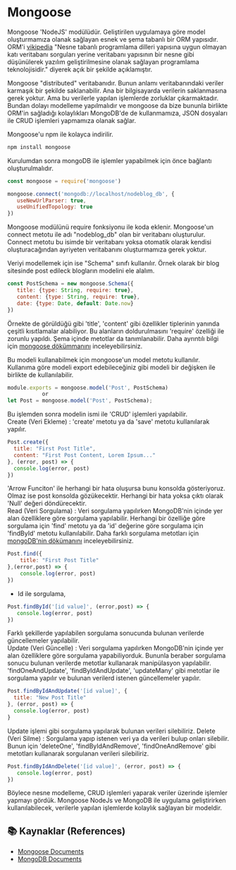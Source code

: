 # Mongoose

Mongoose 'NodeJS' modülüdür. Geliştirilen uygulamaya göre model oluşturmamıza olanak sağlayan esnek ve şema tabanlı bir ORM yapısıdır. ORM'i [vikipedia](https://tr.wikipedia.org/wiki/Nesne-%C4%B0li%C5%9Fkisel_E%C5%9Fleme) "Nesne tabanlı programlama dilleri yapısına uygun olmayan katı veritabanı sorguları yerine veritabanı yapısının bir nesne gibi düşünülerek yazılım geliştirilmesine olanak sağlayan programlama teknolojisidir." diyerek açık bir şekilde açıklamıştır.

Mongoose "distributed" veritabanıdır. Bunun anlamı veritabanındaki veriler karmaşık bir şekilde saklanabilir. Ana bir bilgisayarda verilerin saklanmasına gerek yoktur. Ama bu verilerle yapılan işlemlerde zorluklar çıkarmaktadır. Bundan dolayı modelleme yapılmalıdır ve mongoose da bize bununla birlikte ORM'in sağladığı kolaylıkları MongoDB'de de kullanmamıza, JSON dosyaları ile CRUD işlemleri yapmamıza olanak sağlar.

Mongoose'u npm ile kolayca indirilir.
 ``` bash
npm install mongoose
 ```
 Kurulumdan sonra mongoDB ile işlemler yapabilmek için önce bağlantı oluşturulmalıdır.
 ``` javascript
const mongoose = require('mongoose')

mongoose.connect('mongodb://localhost/nodeblog_db', {
	useNewUrlParser: true,
	useUnifiedTopology: true
})
 ```
 Mongoose modülünü require fonksiyonu ile koda eklenir. Mongoose'un connect metotu ile adı "nodeblog_db" olan bir veritabanı oluşturulur. Connect metotu bu isimde bir veritabanı yoksa otomatik olarak kendisi oluşturacağından ayriyeten veritabanını oluşturmamıza gerek yoktur.
 
 Veriyi modellemek için ise "Schema" sınıfı kullanılır. Örnek olarak bir blog sitesinde post edileck blogların modelini ele alalım.
 ```javascript
const PostSchema = new mongoose.Schema({
	title: {type: String, require: true},
	content: {type: String, require: true},
	date: {type: Date, default: Date.now}
})
 ```
 Örnekte de görüldüğü gibi 'title', 'content' gibi özellikler tiplerinin yanında çeşitli kısıtlamalar alabiliyor. Bu alanların doldurulmasını 'require' özelliği ile zorunlu yapıldı. Şema içinde metotlar da tanımlanabilir. Daha ayrıntılı bilgi için [mongoose dökümmanını](https://mongoosejs.com/docs/guide.html#methods) inceleyebilirsiniz.
 
 Bu modeli kullanabilmek için mongoose'un model metotu kullanılır. Kullanıma göre modeli export edebileceğiniz gibi modeli bir değişken ile birlikte de kullanılabilir.
 ```javascript
module.exports = mongoose.model('Post', PostSchema)
		  	or
let Post = mongoose.model('Post', PostSchema);
 ```
 Bu işlemden sonra modelin ismi ile 'CRUD' işlemleri yapılabilir. </br>
 Create (Veri Ekleme) : 'create' metotu ya da 'save' metotu kullanılarak yapılır.</br>
  ``` javascript
Post.create({
	title: "First Post Title",
	content: "First Post Content, Lorem Ipsum..."
}, (error, post) => {
	console.log(error, post)
})
  ```
  'Arrow Funciton' ile herhangi bir hata oluşursa bunu konsolda gösteriyoruz. Olmaz ise post konsolda gözükecektir. Herhangi bir hata yoksa çıktı olarak 'Null' değeri döndürecektir. </br>
  Read (Veri Sorgulama) : Veri sorgulama yapılırken MongoDB'nin içinde yer alan özelliklere göre sorgulama yapılabilir. Herhangi bir özelliğe göre sorgulama için 'find' metotu ya da 'id' değerine göre sorgulama için 'findById' metotu kullanılabilir. Daha farklı sorgulama metotları için [mongoDB'nin dökümanını](https://docs.mongodb.com/manual/reference/method/js-collection/) inceleyebilirsiniz. </br>
``` javascript
Post.find({
	title: "First Post Title"
},(error,post) => {
	console.log(error, post)
})
 ```
 - Id ile sorgulama, </br>
  
 ``` javascript
Post.findById('[id value]', (error,post) => {
	console.log(error, post)
})
 ```
  Farklı şekillerde yapılabilen sorgulama sonucunda bulunan verilerde güncellemeler yapılabilir.</br>
  Update (Veri Güncelle) : Veri sorgulama yapılırken MongoDB'nin içinde yer alan özelliklere göre sorgulama yapabiliyorduk. Bununla beraber sorgulama sonucu bulunan verilerde metotlar kullanarak manipülasyon yapılabilir. 'findOneAndUpdate', 'findByIdAndUpdate', 'updateMany' gibi metotlar ile sorgulama yapılır ve bulunan verilerd istenen güncellemeler yapılır. </br>
  ``` javascript
Post.findByIdAndUpdate('[id value]', {
	title: "New Post Title"
}, (error, post) => {
	console.log(error, post)
}
 ```
  Update işlemi gibi sorgulama yapılarak bulunan verileri silebiliriz.
  Delete (Veri Silme) : Sorgulama yapıp istenen veri ya da verileri bulup onları silebilir. Bunun için 'deleteOne', 'findByIdAndRemove', 'findOneAndRemove' gibi metotları kullanarak sorgulanan verileri silebiliriz. </br>
 ``` javascript
Post.findByIdAndDelete('[id value]', (error, post) => {
	console.log(error, post)
})
 ```
 Böylece nesne modelleme, CRUD işlemleri yaparak veriler üzerinde işlemler yapmayı gördük. Mongoose NodeJs ve MongoDB ile uygulama geliştirirken kullanılabilecek, verilerle yapılan işlemlerde kolaylık sağlayan bir modeldir.  </br>
 
  ## :books: Kaynaklar (References)
 - [Mongoose Documents](https://mongoosejs.com/docs/guide.html)
 - [MongoDB Documents](https://docs.mongodb.com/manual/crud/)
